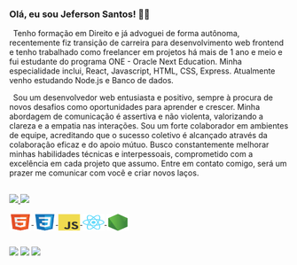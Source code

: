 ### Olá, eu sou Jeferson Santos! 🧑‍💻

&ensp;Tenho formação em Direito e já advoguei de forma autônoma, recentemente fiz transição de carreira para desenvolvimento web frontend e tenho trabalhado como freelancer em projetos há mais de 1 ano e meio e fui estudante do programa ONE - Oracle Next Education. Minha especialidade inclui, React, Javascript, HTML, CSS, Express. Atualmente venho estudando Node.js e Banco de dados.

&ensp;Sou um desenvolvedor web entusiasta e positivo, sempre à procura de novos desafios como oportunidades para aprender e crescer. Minha abordagem de comunicação é assertiva e não violenta, valorizando a clareza e a empatia nas interações. Sou um forte colaborador em ambientes de equipe, acreditando que o sucesso coletivo é alcançado através da colaboração eficaz e do apoio mútuo. Busco constantemente melhorar minhas habilidades técnicas e interpessoais, comprometido com a excelência em cada projeto que assumo. Entre em contato comigo, será um prazer me comunicar com você e criar novos laços.
##
<!--
Here are some ideas to get you started:

- 🔭 I’m currently working on ...
- 🌱 I’m currently learning ...
- 👯 I’m looking to collaborate on ...
- 🤔 I’m looking for help with ...
- 💬 Ask me about ...
- 📫 How to reach me: ...
- 😄 Pronouns: ...
- ⚡ Fun fact: ...
-->
<div>
  <a href="https://github.com/jefersonssant">
    <img height="180px" src="https://github-readme-stats.vercel.app/api?username=jefersonssant&show_icons=true&theme=dracula&include_all_comits=true&count_private=true"/>
    <img height="180px" src="https://github-readme-stats.vercel.app/api/top-langs/?username=jefersonssant&layout=compact&langs_count=16&theme=dracula"/>
</div>
<div style="display: inline_block"><br>
  <img align="center" alt="Jef-HTML" height="30" width="40" src="https://raw.githubusercontent.com/devicons/devicon/master/icons/html5/html5-original.svg">
  <img align="center" alt="Jef-CSS" height="30" width="40" src="https://raw.githubusercontent.com/devicons/devicon/master/icons/css3/css3-original.svg">
  <img align="center" alt="Jef-JavaScript" height="30" width="40" src="https://raw.githubusercontent.com/devicons/devicon/master/icons/javascript/javascript-original.svg">
  <img align="center" alt="Jef-React" height="30" width="40" src="https://raw.githubusercontent.com/devicons/devicon/master/icons/react/react-original.svg">
  <img align="center" alt="Jef-Node.js" height="30" width="40" src="https://raw.githubusercontent.com/devicons/devicon/master/icons/nodejs/nodejs-original.svg">
</div>
    
##
<a href="https://www.linkedin.com/in/jeferson-santos-devfe/" target="_blank"><img src="https://img.shields.io/badge/-LinkedIn-%230077B5?style=for-the-badge&logo=linkedin&logoColor=white" target="_blank"></a>
<a href="https://instagram.com/jefssant" target="_blank"><img src="https://img.shields.io/badge/-Instagram-282A36?style=for-the-badge&logo=instagram&logoColor=white" target="_blank"></a>
<a href="mailto:devjefs@gmail.com"><img src="https://img.shields.io/badge/-Gmail-%23333?style=for-the-badge&logo=gmail&logoColor=white" target="_blank"></a>
